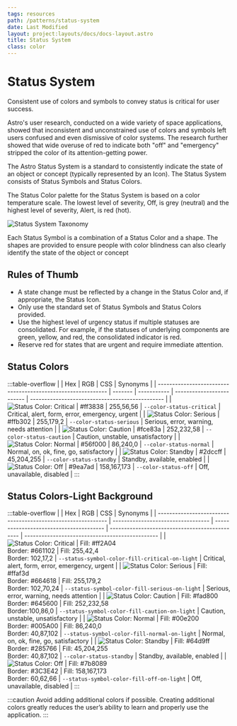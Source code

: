 ```yaml
---
tags: resources
path: /patterns/status-system
date: Last Modified
layout: project:layouts/docs/docs-layout.astro
title: Status System
class: color
---
```


# Status System

Consistent use of colors and symbols to convey status is critical for user success.

Astro's user research, conducted on a wide variety of space applications, showed that inconsistent and unconstrained use of colors and symbols left users confused and even dismissive of color systems. The research further showed that wide overuse of red to indicate both "off" and "emergency" stripped the color of its attention-getting power.

The Astro Status System is a standard to consistently indicate the state of an object or concept (typically represented by an Icon). The Status System consists of Status Symbols and Status Colors.

The Status Color palette for the Status System is based on a color temperature scale. The lowest level of severity, Off, is grey (neutral) and the highest level of severity, Alert, is red (hot).

![Status System Taxonomy](/img/patterns/status-system-fundamentals.png "Figure 3.1.1 Status system taxonomy")

Each Status Symbol is a combination of a Status Color and a shape. The shapes are provided to ensure people with color blindness can also clearly identify the state of the object or concept

## Rules of Thumb

- A state change must be reflected by a change in the Status Color and, if appropriate, the Status Icon.
- Only use the standard set of Status Symbols and Status Colors provided.
- Use the highest level of urgency status if multiple statuses are consolidated. For example, if the statuses of underlying components are green, yellow, and red, the consolidated indicator is red.
- Reserve red for states that are urgent and require immediate attention.

## Status Colors

:::table-overflow
|                                                              | Hex     | RGB         | CSS                       | Synonyms                                        |
| ------------------------------------------------------------ | ------- | ----------- | ------------------------- | ----------------------------------------------- |
| ![Status Color: Critical ](/img/swatches/critical__dark.svg) | #ff3838 | 255,56,56   | `--color-status-critical` | Critical, alert, form, error, emergency, urgent |
| ![Status Color: Serious ](/img/swatches/serious__dark.svg)   | #ffb302 | 255,179,2   | `--color-status-serious`  | Serious, error, warning, needs attention        |
| ![Status Color: Caution ](/img/swatches/caution__dark.svg)   | #fce83a | 252,232,58  | `--color-status-caution`  | Caution, unstable, unsatisfactory               |
| ![Status Color: Normal ](/img/swatches/normal__dark.svg)     | #56f000 | 86,240,0    | `--color-status-normal`   | Normal, on, ok, fine, go, satisfactory          |
| ![Status Color: Standby ](/img/swatches/standby__dark.svg)   | #2dccff | 45,204,255  | `--color-status-standby`  | Standby, available, enabled                     |
| ![Status Color: Off ](/img/swatches/off__dark.svg)           | #9ea7ad | 158,167,173 | `--color-status-off`      | Off, unavailable, disabled                      |
:::

## Status Colors-Light Background

:::table-overflow
|                                                              | Hex                                | RGB                                     | CSS                                            | Synonyms                                        |
| ------------------------------------------------------------ | ---------------------------------- | --------------------------------------- | ---------------------------------------------- | ----------------------------------------------- |
| ![Status Color: Critical ](/img/swatches/critical__dark.svg) | Fill: #ff2A04 <br> Border: #661102 | Fill: 255,42,4 <br> Border: 102,17,2    | `--status-symbol-color-fill-critical-on-light` | Critical, alert, form, error, emergency, urgent |
| ![Status Color: Serious ](/img/swatches/serious__dark.svg)   | Fill: #ffaf3d <br> Border: #664618 | Fill: 255,179,2 <br> Border: 102,70,24  | `--status-symbol-color-fill-serious-on-light`  | Serious, error, warning, needs attention        |
| ![Status Color: Caution ](/img/swatches/caution__dark.svg)   | Fill: #fad800 <br> Border: #645600 | Fill: 252,232,58 <br> Border:100,86,0   | `--status-symbol-color-fill-caution-on-light`  | Caution, unstable, unsatisfactory               |
| ![Status Color: Normal ](/img/swatches/normal__dark.svg)     | Fill: #00e200 <br> Border: #005A00 | Fill: 86,240,0 <br> Border: 40,87,102   | `--status-symbol-color-fill-normal-on-light`   | Normal, on, ok, fine, go, satisfactory          |
| ![Status Color: Standby ](/img/swatches/standby__dark.svg)   | Fill: #64d9ff <br> Border: #285766 | Fill: 45,204,255 <br> Border: 40,87,102 | `--color-status-standby`                       | Standby, available, enabled                     |
| ![Status Color: Off ](/img/swatches/off__dark.svg)           | Fill: #7b8089 <br> Border: #3C3E42 | Fill: 158,167,173 <br> Border: 60,62,66 | `--status-symbol-color-fill-off-on-light`      | Off, unavailable, disabled                      |
:::

:::caution
Avoid adding additional colors if possible. Creating additional colors greatly reduces the user’s ability to learn and properly use the application.
:::
